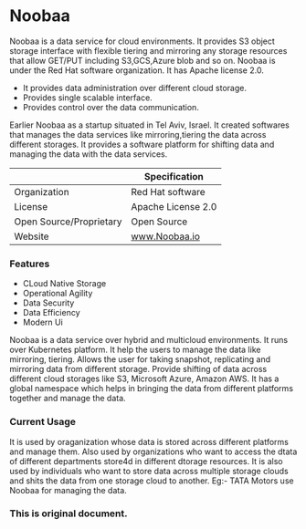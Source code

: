 ﻿# Noobaa

Noobaa is a data service for cloud environments. It provides S3 object storage interface with flexible tiering and mirroring any storage resources that allow GET/PUT including S3,GCS,Azure blob and so on. Noobaa is under the Red Hat software organization. It has Apache license 2.0.
- It provides data administration over different cloud storage.  
- Provides single scalable interface.
- Provides control over the data communication.

Earlier Noobaa as a startup situated in Tel Aviv, Israel. It created softwares that manages the data services like mirroring,tiering the data across different storages. It provides a software platform for shifting data and managing the data with the data services.

|                |Specification                         |
|----------------|-------------------------------|
|Organization|Red Hat software           |
|License      |Apache License 2.0          |
|Open Source/Proprietary          |Open Source |
|Website      |   www.Noobaa.io |

### Features
- CLoud Native Storage
- Operational Agility
- Data Security
- Data Efficiency
- Modern Ui

Noobaa is a data service over hybrid and multicloud environments. It runs over Kubernetes platform. It help the users to manage the data like mirroring, tiering. Allows the user for taking snapshot, replicating and mirroring data from different storage. Provide shifting of data across different cloud storages like S3, Microsoft Azure, Amazon AWS. It has a global namespace which helps in bringing the data from different platforms together and manage the data.

### Current Usage

It is used by oraganization whose data is stored across different platforms and manage them. Also used by organizations who want to access the dtata of different departments store4d in different dtorage resources. It is also used by individuals who want to store data across multiple storage clouds and shits the data from one storage cloud to another.
Eg:- TATA Motors use Noobaa for managing the data.

### This is original document.
